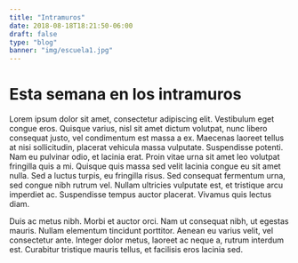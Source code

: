 ```yaml
---
title: "Intramuros"
date: 2018-08-18T18:21:50-06:00
draft: false
type: "blog"
banner: "img/escuela1.jpg"
---
```



# Esta semana en los intramuros

Lorem ipsum dolor sit amet, consectetur adipiscing elit. Vestibulum eget congue eros. Quisque varius, nisl sit amet dictum volutpat, nunc libero consequat justo, vel condimentum est massa a ex. Maecenas laoreet tellus at nisi sollicitudin, placerat vehicula massa vulputate. Suspendisse potenti. Nam eu pulvinar odio, et lacinia erat. Proin vitae urna sit amet leo volutpat fringilla quis a mi. Quisque quis massa sed velit lacinia congue eu sit amet nulla. Sed a luctus turpis, eu fringilla risus. Sed consequat fermentum urna, sed congue nibh rutrum vel. Nullam ultricies vulputate est, et tristique arcu imperdiet ac. Suspendisse tempus auctor placerat. Vivamus quis lectus diam.

Duis ac metus nibh. Morbi et auctor orci. Nam ut consequat nibh, ut egestas mauris. Nullam elementum tincidunt porttitor. Aenean eu varius velit, vel consectetur ante. Integer dolor metus, laoreet ac neque a, rutrum interdum est. Curabitur tristique mauris tellus, et facilisis eros lacinia sed.

